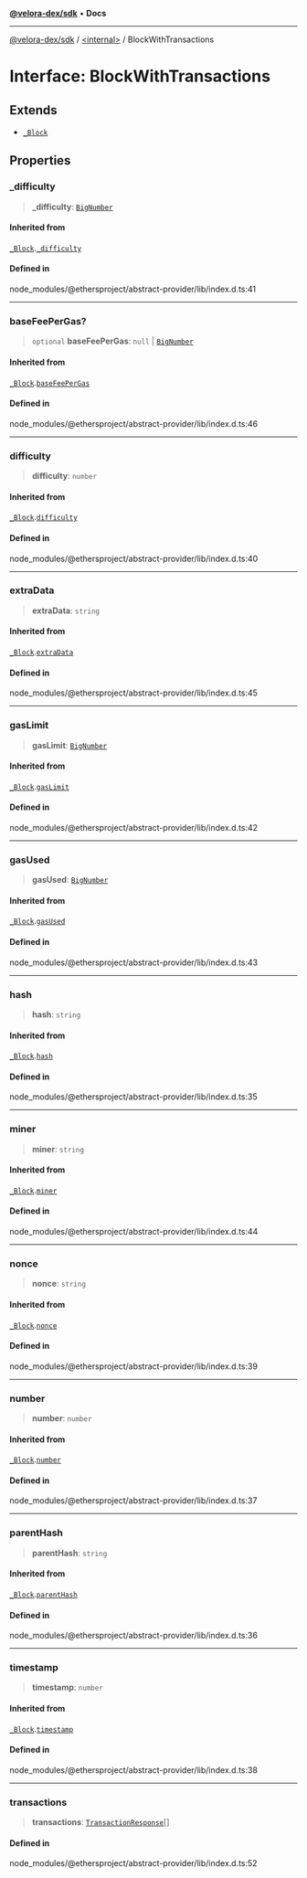 [**@velora-dex/sdk**](../../README.md) • **Docs**

***

[@velora-dex/sdk](../../globals.md) / [\<internal\>](../README.md) / BlockWithTransactions

# Interface: BlockWithTransactions

## Extends

- [`_Block`](Block.md)

## Properties

### \_difficulty

> **\_difficulty**: [`BigNumber`](../classes/BigNumber.md)

#### Inherited from

[`_Block`](Block.md).[`_difficulty`](Block.md#_difficulty)

#### Defined in

node\_modules/@ethersproject/abstract-provider/lib/index.d.ts:41

***

### baseFeePerGas?

> `optional` **baseFeePerGas**: `null` \| [`BigNumber`](../classes/BigNumber.md)

#### Inherited from

[`_Block`](Block.md).[`baseFeePerGas`](Block.md#basefeepergas)

#### Defined in

node\_modules/@ethersproject/abstract-provider/lib/index.d.ts:46

***

### difficulty

> **difficulty**: `number`

#### Inherited from

[`_Block`](Block.md).[`difficulty`](Block.md#difficulty)

#### Defined in

node\_modules/@ethersproject/abstract-provider/lib/index.d.ts:40

***

### extraData

> **extraData**: `string`

#### Inherited from

[`_Block`](Block.md).[`extraData`](Block.md#extradata)

#### Defined in

node\_modules/@ethersproject/abstract-provider/lib/index.d.ts:45

***

### gasLimit

> **gasLimit**: [`BigNumber`](../classes/BigNumber.md)

#### Inherited from

[`_Block`](Block.md).[`gasLimit`](Block.md#gaslimit)

#### Defined in

node\_modules/@ethersproject/abstract-provider/lib/index.d.ts:42

***

### gasUsed

> **gasUsed**: [`BigNumber`](../classes/BigNumber.md)

#### Inherited from

[`_Block`](Block.md).[`gasUsed`](Block.md#gasused)

#### Defined in

node\_modules/@ethersproject/abstract-provider/lib/index.d.ts:43

***

### hash

> **hash**: `string`

#### Inherited from

[`_Block`](Block.md).[`hash`](Block.md#hash)

#### Defined in

node\_modules/@ethersproject/abstract-provider/lib/index.d.ts:35

***

### miner

> **miner**: `string`

#### Inherited from

[`_Block`](Block.md).[`miner`](Block.md#miner)

#### Defined in

node\_modules/@ethersproject/abstract-provider/lib/index.d.ts:44

***

### nonce

> **nonce**: `string`

#### Inherited from

[`_Block`](Block.md).[`nonce`](Block.md#nonce)

#### Defined in

node\_modules/@ethersproject/abstract-provider/lib/index.d.ts:39

***

### number

> **number**: `number`

#### Inherited from

[`_Block`](Block.md).[`number`](Block.md#number)

#### Defined in

node\_modules/@ethersproject/abstract-provider/lib/index.d.ts:37

***

### parentHash

> **parentHash**: `string`

#### Inherited from

[`_Block`](Block.md).[`parentHash`](Block.md#parenthash)

#### Defined in

node\_modules/@ethersproject/abstract-provider/lib/index.d.ts:36

***

### timestamp

> **timestamp**: `number`

#### Inherited from

[`_Block`](Block.md).[`timestamp`](Block.md#timestamp)

#### Defined in

node\_modules/@ethersproject/abstract-provider/lib/index.d.ts:38

***

### transactions

> **transactions**: [`TransactionResponse`](TransactionResponse.md)[]

#### Defined in

node\_modules/@ethersproject/abstract-provider/lib/index.d.ts:52
